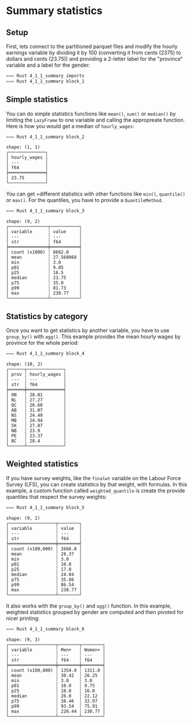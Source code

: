 # Summary statistics



## Setup

First, lets connect to the partitioned parquet files and modify the hourly earnings variable by dividing it by 100 (converting it from cents (2375) to dollars and cents (23.75)) and providing a 2-letter label for the "province" variable and a label for the gender:

```rust
=== Rust 4_1_1_summary imports
=== Rust 4_1_1_summary block_1
```

## Simple statistics

You can do simple statistics functions like `mean()`, `sum()` or `median()` by limiting the `LazyFrame` to one variable and calling the appropreate function. Here is how you would get a median of `hourly_wages`:

```rust
=== Rust 4_1_1_summary block_2
```

```
shape: (1, 1)
┌──────────────┐
│ hourly_wages │
│ ---          │
│ f64          │
╞══════════════╡
│ 23.75        │
└──────────────┘
```

You can get =different statistics with other functions like `min()`, `quantile()` or `max()`. For the quantiles, you have to provide a `QuantileMethod`.

```rust
=== Rust 4_1_1_summary block_3
```

```
shape: (9, 2)
┌───────────────┬───────────┐
│ variable      ┆ value     │
│ ---           ┆ ---       │
│ str           ┆ f64       │
╞═══════════════╪═══════════╡
│ count (x1000) ┆ 8662.0    │
│ mean          ┆ 27.568068 │
│ min           ┆ 3.0       │
│ p01           ┆ 9.85      │
│ p25           ┆ 16.5      │
│ median        ┆ 23.75     │
│ p75           ┆ 35.0      │
│ p99           ┆ 81.73     │
│ max           ┆ 230.77    │
└───────────────┴───────────┘
```


## Statistics by category

Once you want to get statistics by another variable, you have to use `group_by()` with `agg()`. This example provides the mean hourly wages by province for the whole period:

```rust
=== Rust 4_1_1_summary block_4
```

```
shape: (10, 2)
┌──────┬──────────────┐
│ prov ┆ hourly_wages │
│ ---  ┆ ---          │
│ str  ┆ f64          │
╞══════╪══════════════╡
│ ON   ┆ 28.81        │
│ NL   ┆ 27.27        │
│ QC   ┆ 26.68        │
│ AB   ┆ 31.07        │
│ NS   ┆ 24.49        │
│ MB   ┆ 24.94        │
│ SK   ┆ 27.87        │
│ NB   ┆ 23.9         │
│ PE   ┆ 23.37        │
│ BC   ┆ 28.4         │
└──────┴──────────────┘
```

## Weighted statistics

If you have survey weights, like the `finalwt` variable on the Labour Force Survey (LFS), you can create statistics by that weight, with formulas. In this example, a custom function called `weighted_quantile` is create the provide quantiles that respect the survey weights:

```rust
=== Rust 4_1_1_summary block_5
```

```
shape: (9, 2)
┌──────────────────┬────────┐
│ variable         ┆ value  │
│ ---              ┆ ---    │
│ str              ┆ f64    │
╞══════════════════╪════════╡
│ count (x100,000) ┆ 2666.0 │
│ mean             ┆ 28.37  │
│ min              ┆ 3.0    │
│ p01              ┆ 10.0   │
│ p25              ┆ 17.0   │
│ median           ┆ 24.04  │
│ p75              ┆ 35.86  │
│ p99              ┆ 86.54  │
│ max              ┆ 230.77 │
└──────────────────┴────────┘
```

It also works with the `group_by()` and `agg()` function. In this example, weighted statistics grouped by gender are computed and then pivoted for nicer printing:

```rust
=== Rust 4_1_1_summary block_6
```

```
shape: (9, 3)
┌──────────────────┬────────┬────────┐
│ variable         ┆ Men+   ┆ Women+ │
│ ---              ┆ ---    ┆ ---    │
│ str              ┆ f64    ┆ f64    │
╞══════════════════╪════════╪════════╡
│ count (x100,000) ┆ 1354.0 ┆ 1311.0 │
│ mean             ┆ 30.42  ┆ 26.25  │
│ min              ┆ 3.0    ┆ 3.0    │
│ p01              ┆ 10.0   ┆ 9.75   │
│ p25              ┆ 18.0   ┆ 16.0   │
│ median           ┆ 26.0   ┆ 22.12  │
│ p75              ┆ 38.46  ┆ 32.97  │
│ p99              ┆ 93.54  ┆ 75.91  │
│ max              ┆ 226.44 ┆ 230.77 │
└──────────────────┴────────┴────────┘
```